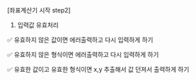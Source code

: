 [좌표계산기 시작 step2]


1. 입력값 유효처리 

✅ 유효하지 않은 값이면 에러출력하고 다시 입력하게 하기

✅ 유효﻿﻿하지 않은 형식이면 에러출력하고 다시 입력하게 하기

✅  유효한 값이고 유효한 형식이면 x,y 추출해서 값 던져서 출력하게 하기
